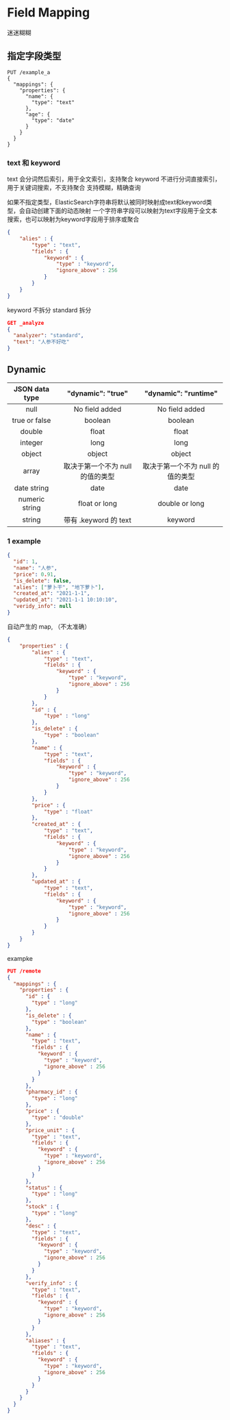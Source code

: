 # Field Mapping

迷迷糊糊

## 指定字段类型

```text
PUT /example_a
{
  "mappings": {
    "properties": {
      "name": {
        "type": "text"
      },
      "age": {
        "type": "date"
      }
    }
  }
}
```

### text 和 keyword

text 会分词然后索引，用于全文索引，支持聚合
keyword 不进行分词直接索引，用于关键词搜索，不支持聚合
支持模糊，精确查询

如果不指定类型，ElasticSearch字符串将默认被同时映射成text和keyword类型，会自动创建下面的动态映射
一个字符串字段可以映射为text字段用于全文本搜索，也可以映射为keyword字段用于排序或聚合

```json
{
    "alies" : {
        "type" : "text",
        "fields" : {
            "keyword" : {
                "type" : "keyword",
                "ignore_above" : 256
            }
        }
    }
}
```

keyword 不拆分
standard 拆分

```json
GET _analyze
{
  "analyzer": "standard",
  "text": "人参不好吃"
}
```

## Dynamic

| JSON data type | "dynamic": "true" | "dynamic": "runtime" |
| :-: | :-: | :-: |
| null | No field added | No field added |
| true or false | boolean | boolean |
| double | float | float |
| integer | long | long |
| object | object | object |
| array | 取决于第一个不为 null 的值的类型 | 取决于第一个不为 null 的值的类型 |
| date string | date | date |
| numeric string | float or long | double or long |
| string | 带有 .keyword 的 text | keyword |

### 1 example

```json
{
  "id": 1,
  "name": "人参",
  "price": 0.91,
  "is_delete": false,
  "alies": ["萝卜干", "地下萝卜"],
  "created_at": "2021-1-1",
  "updated_at": "2021-1-1 10:10:10",
  "veridy_info": null
}
```

自动产生的 map, （不太准确）

```json
{
    "properties" : {
        "alies" : {
            "type" : "text",
            "fields" : {
                "keyword" : {
                    "type" : "keyword",
                    "ignore_above" : 256
                }
            }
        },
        "id" : {
            "type" : "long"
        },
        "is_delete" : {
            "type" : "boolean"
        },
        "name" : {
            "type" : "text",
            "fields" : {
                "keyword" : {
                    "type" : "keyword",
                    "ignore_above" : 256
                }
            }
        },
        "price" : {
            "type" : "float"
        },
        "created_at" : {
            "type" : "text",
            "fields" : {
                "keyword" : {
                    "type" : "keyword",
                    "ignore_above" : 256
                }
            }
        },
        "updated_at" : {
            "type" : "text",
            "fields" : {
                "keyword" : {
                    "type" : "keyword",
                    "ignore_above" : 256
                }
            }
        }
    }
}
```

exampke

```json
PUT /remote
{
  "mappings" : {
    "properties" : {
      "id" : {
        "type" : "long"
      },
      "is_delete" : {
        "type" : "boolean"
      },
      "name" : {
        "type" : "text",
        "fields" : {
          "keyword" : {
            "type" : "keyword",
            "ignore_above" : 256
          }
        }
      },
      "pharmacy_id" : {
        "type" : "long"
      },
      "price" : {
        "type" : "double"
      },
      "price_unit" : {
        "type" : "text",
        "fields" : {
          "keyword" : {
            "type" : "keyword",
            "ignore_above" : 256
          }
        }
      },
      "status" : {
        "type" : "long"
      },
      "stock" : {
        "type" : "long"
      },
      "desc" : {
        "type" : "text",
        "fields" : {
          "keyword" : {
            "type" : "keyword",
            "ignore_above" : 256
          }
        }
      },
      "verify_info" : {
        "type" : "text",
        "fields" : {
          "keyword" : {
            "type" : "keyword",
            "ignore_above" : 256
          }
        }
      },
      "aliases" : {
        "type" : "text",
        "fields" : {
          "keyword" : {
            "type" : "keyword",
            "ignore_above" : 256
          }
        }
      }
    }
  }
}
```
